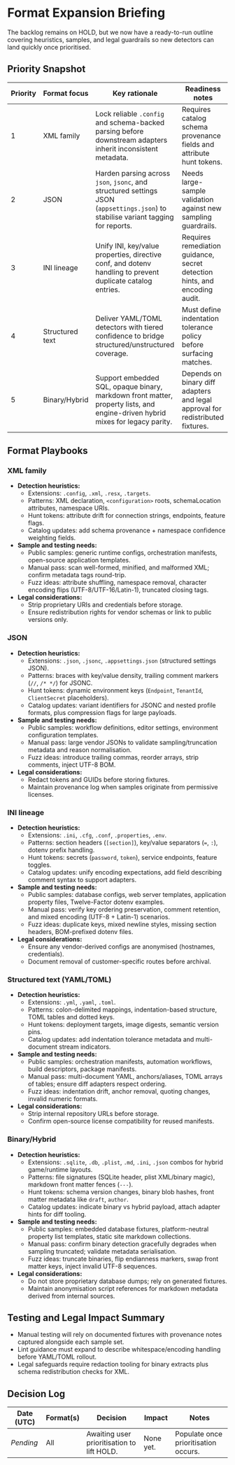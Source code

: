 # Format Expansion Briefing

The backlog remains on HOLD, but we now have a ready-to-run outline covering heuristics, samples, and legal guardrails so new detectors can land quickly once prioritised.

## Priority Snapshot

| Priority | Format focus | Key rationale | Readiness notes |
| --- | --- | --- | --- |
| 1 | XML family | Lock reliable `.config` and schema-backed parsing before downstream adapters inherit inconsistent metadata. | Requires catalog schema provenance fields and attribute hunt tokens. |
| 2 | JSON | Harden parsing across `json`, `jsonc`, and structured settings JSON (`appsettings.json`) to stabilise variant tagging for reports. | Needs large-sample validation against new sampling guardrails. |
| 3 | INI lineage | Unify INI, key/value properties, directive conf, and dotenv handling to prevent duplicate catalog entries. | Requires remediation guidance, secret detection hints, and encoding audit. |
| 4 | Structured text | Deliver YAML/TOML detectors with tiered confidence to bridge structured/unstructured coverage. | Must define indentation tolerance policy before surfacing matches. |
| 5 | Binary/Hybrid | Support embedded SQL, opaque binary, markdown front matter, property lists, and engine-driven hybrid mixes for legacy parity. | Depends on binary diff adapters and legal approval for redistributed fixtures. |

## Format Playbooks

### XML family
- **Detection heuristics:**
  - Extensions: `.config`, `.xml`, `.resx`, `.targets`.
  - Patterns: XML declaration, `<configuration>` roots, schemaLocation attributes, namespace URIs.
  - Hunt tokens: attribute drift for connection strings, endpoints, feature flags.
  - Catalog updates: add schema provenance + namespace confidence weighting fields.
- **Sample and testing needs:**
  - Public samples: generic runtime configs, orchestration manifests, open-source application templates.
  - Manual pass: scan well-formed, minified, and malformed XML; confirm metadata tags round-trip.
  - Fuzz ideas: attribute shuffling, namespace removal, character encoding flips (UTF-8/UTF-16/Latin-1), truncated closing tags.
- **Legal considerations:**
  - Strip proprietary URIs and credentials before storage.
  - Ensure redistribution rights for vendor schemas or link to public versions only.

### JSON
- **Detection heuristics:**
  - Extensions: `.json`, `.jsonc`, `.appsettings.json` (structured settings JSON).
  - Patterns: braces with key/value density, trailing comment markers (`//`, `/* */`) for JSONC.
  - Hunt tokens: dynamic environment keys (`Endpoint`, `TenantId`, `ClientSecret` placeholders).
  - Catalog updates: variant identifiers for JSONC and nested profile formats, plus compression flags for large payloads.
- **Sample and testing needs:**
  - Public samples: workflow definitions, editor settings, environment configuration templates.
  - Manual pass: large vendor JSONs to validate sampling/truncation metadata and reason normalisation.
  - Fuzz ideas: introduce trailing commas, reorder arrays, strip comments, inject UTF-8 BOM.
- **Legal considerations:**
  - Redact tokens and GUIDs before storing fixtures.
  - Maintain provenance log when samples originate from permissive licenses.

### INI lineage
- **Detection heuristics:**
  - Extensions: `.ini`, `.cfg`, `.conf`, `.properties`, `.env`.
  - Patterns: section headers (`[section]`), key/value separators (`=`, `:`), dotenv prefix handling.
  - Hunt tokens: secrets (`password`, `token`), service endpoints, feature toggles.
  - Catalog updates: unify encoding expectations, add field describing comment syntax to support adapters.
- **Sample and testing needs:**
  - Public samples: database configs, web server templates, application property files, Twelve-Factor dotenv examples.
  - Manual pass: verify key ordering preservation, comment retention, and mixed encoding (UTF-8 + Latin-1) scenarios.
  - Fuzz ideas: duplicate keys, mixed newline styles, missing section headers, BOM-prefixed dotenv files.
- **Legal considerations:**
  - Ensure any vendor-derived configs are anonymised (hostnames, credentials).
  - Document removal of customer-specific routes before archival.

### Structured text (YAML/TOML)
- **Detection heuristics:**
  - Extensions: `.yml`, `.yaml`, `.toml`.
  - Patterns: colon-delimited mappings, indentation-based structure, TOML tables and dotted keys.
  - Hunt tokens: deployment targets, image digests, semantic version pins.
  - Catalog updates: add indentation tolerance metadata and multi-document stream indicators.
- **Sample and testing needs:**
  - Public samples: orchestration manifests, automation workflows, build descriptors, package manifests.
  - Manual pass: multi-document YAML, anchors/aliases, TOML arrays of tables; ensure diff adapters respect ordering.
  - Fuzz ideas: indentation drift, anchor removal, quoting changes, invalid numeric formats.
- **Legal considerations:**
  - Strip internal repository URLs before storage.
  - Confirm open-source license compatibility for reused manifests.

### Binary/Hybrid
- **Detection heuristics:**
  - Extensions: `.sqlite`, `.db`, `.plist`, `.md`, `.ini`, `.json` combos for hybrid game/runtime layouts.
  - Patterns: file signatures (SQLite header, plist XML/binary magic), markdown front matter fences (`---`).
  - Hunt tokens: schema version changes, binary blob hashes, front matter metadata like `draft`, `author`.
  - Catalog updates: indicate binary vs hybrid payload, attach adapter hints for diff tooling.
- **Sample and testing needs:**
  - Public samples: embedded database fixtures, platform-neutral property list templates, static site markdown collections.
  - Manual pass: confirm binary detection gracefully degrades when sampling truncated; validate metadata serialisation.
  - Fuzz ideas: truncate binaries, flip endianness markers, swap front matter keys, inject invalid UTF-8 sequences.
- **Legal considerations:**
  - Do not store proprietary database dumps; rely on generated fixtures.
  - Maintain anonymisation script references for markdown metadata derived from internal sources.

## Testing and Legal Impact Summary
- Manual testing will rely on documented fixtures with provenance notes captured alongside each sample set.
- Lint guidance must expand to describe whitespace/encoding handling before YAML/TOML rollout.
- Legal safeguards require redaction tooling for binary extracts plus schema redistribution checks for XML.

## Decision Log

| Date (UTC) | Format(s) | Decision | Impact | Notes |
| --- | --- | --- | --- | --- |
| _Pending_ | All | Awaiting user prioritisation to lift HOLD. | None yet. | Populate once prioritisation occurs. |
